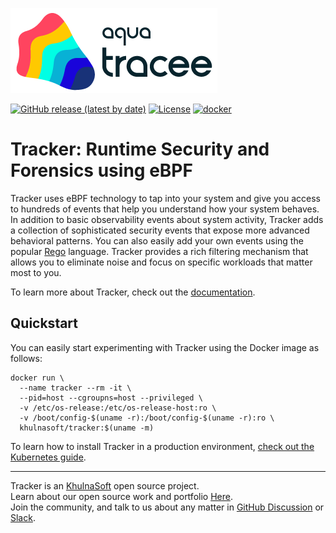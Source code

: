 ![Tracker Logo](docs/images/tracker.png)

[![GitHub release (latest by date)](https://img.shields.io/github/v/release/khulnasoft-labs/tracker)](https://github.com/khulnasoft-labs/tracker/releases)
[![License](https://img.shields.io/github/license/khulnasoft-labs/tracker)](https://github.com/khulnasoft-labs/tracker/blob/main/LICENSE)
[![docker](https://badgen.net/docker/pulls/khulnasoft/tracker)](https://hub.docker.com/r/khulnasoft/tracker)

# Tracker: Runtime Security and Forensics using eBPF

Tracker uses eBPF technology to tap into your system and give you access to hundreds of events that help you understand how your system behaves.
In addition to basic observability events about system activity, Tracker adds a collection of sophisticated security events that expose more advanced behavioral patterns. You can also easily add your own events using the popular [Rego](https://www.openpolicyagent.org/docs/latest/policy-language/) language.
Tracker provides a rich filtering mechanism that allows you to eliminate noise and focus on specific workloads that matter most to you.

To learn more about Tracker, check out the [documentation](https://khulnasoft-labs.github.io/tracker).

## Quickstart

You can easily start experimenting with Tracker using the Docker image as follows:

```console
docker run \
  --name tracker --rm -it \
  --pid=host --cgroupns=host --privileged \
  -v /etc/os-release:/etc/os-release-host:ro \
  -v /boot/config-$(uname -r):/boot/config-$(uname -r):ro \
  khulnasoft/tracker:$(uname -m)
```

To learn how to install Tracker in a production environment, [check out the Kubernetes guide](https://khulnasoft-labs.github.io/tracker/latest/getting-started/kubernetes-quickstart).

---

Tracker is an [KhulnaSoft](https://khulnasoft.com) open source project.  
Learn about our open source work and portfolio [Here](https://www.khulnasoft.com/products/open-source-projects/).  
Join the community, and talk to us about any matter in [GitHub Discussion](https://github.com/khulnasoft-labs/tracker/discussions) or [Slack](https://slack.khulnasoft.com).  

